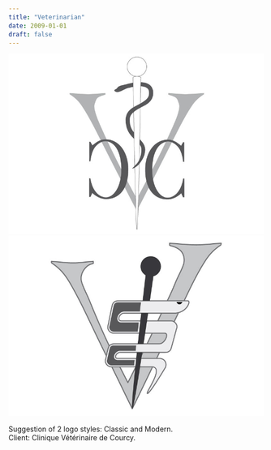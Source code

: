 ```yaml
---
title: "Veterinarian"
date: 2009-01-01
draft: false
---
```


![image1](vcc-001.jpg)
![image2](vcc-002.jpg)

Suggestion of 2 logo styles: Classic and Modern.<br>
Client: Clinique Vétérinaire de Courcy.